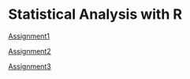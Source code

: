 # Statistical Analysis with R

[Assignment1](FinalAssignment1.html)  

[Assignment2](fa2020_assignment2--2-.html)

[Assignment3](fa2020_assignment3.html)
